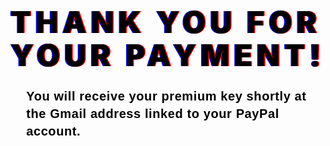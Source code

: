 <!DOCTYPE html>
<html lang="en">
<head>
  <meta charset="UTF-8" />
  <meta name="viewport" content="width=device-width, initial-scale=1" />
  <title>Payment Confirmation</title>
  <script src="https://cdn.tailwindcss.com"></script>
  <style>
    @import url('https://fonts.cdnfonts.com/css/retro-computer-personal-use');
  

    body {
      font-family: 'Retro Computer', monospace, monospace;
      background: white;
      margin: 0;
      padding: 0;
      display: flex;
      justify-content: center;
      align-items: center;
      height: 100vh;
      overflow: hidden;
      text-align: center;
      padding: 0 1rem;
    }

    .container {
      max-width: 640px;
      user-select: none;
    }

    h1 {
      font-size: 3rem;
      font-weight: 900;
      position: relative;
      color: black;
      letter-spacing: 0.15em;
      line-height: 1.1;
      margin-bottom: 1.5rem;
      text-transform: uppercase;
      animation: glitch 1.5s infinite;
    }

    p {
      font-size: 1.25rem;
      font-weight: 700;
      letter-spacing: 0.03em;
      line-height: 1.4;
      color: black;
      max-width: 90%;
      margin: 0 auto;
      font-family: Arial, sans-serif;
    }

    
    @keyframes glitch {
      0% {
        text-shadow: 2px 0 red, -2px 0 blue;
      }
      20% {
        text-shadow: -2px -2px red, 2px 2px blue;
      }
      40% {
        text-shadow: 2px 2px red, -2px -2px blue;
      }
      60% {
        text-shadow: -2px 2px red, 2px -2px blue;
      }
      80% {
        text-shadow: 2px -2px red, -2px 2px blue;
      }
      100% {
        text-shadow: 2px 0 red, -2px 0 blue;
      }
    }

     
    @media (max-width: 480px) {
      h1 {
        font-size: 2rem;
      }
      p {
        font-size: 1rem;
      }
    }
  </style>
</head>
<body>
  <div class="container">
    <h1>Thank You For Your Payment!</h1>
    <p>You will receive your premium key shortly at the Gmail address linked to your PayPal account.</p>
  </div>
</body>
</html>

